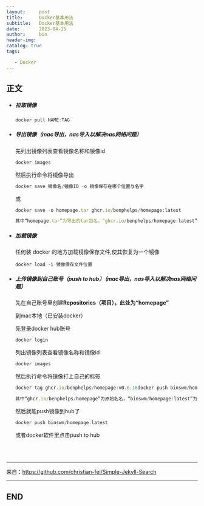 ```yaml
---
layout:     post
title:      Docker基本用法
subtitle:   Docker基本用法
date:       2023-04-15
author:     bin
header-img: 
catalog: true
tags:

   - Docker
---
```




## 正文



- ##### 拉取镜像

  ```jsx
  docker pull NAME:TAG
  ```

- ##### 导出镜像（mac导出，nas导入以解决nas网络问题）

  先列出镜像列表查看镜像名称和镜像id

  ```jsx
  docker images
  ```

  然后执行命令将镜像导出

  ```jsx
  docker save 镜像名/镜像ID -o 镜像保存在哪个位置与名字
  ```

  或

  ```jsx
  docker save -o homepage.tar ghcr.io/benphelps/homepage:latest
  ```

  ```jsx
  其中“homepage.tar”为导出的tar包名，“ghcr.io/benphelps/homepage:latest”为镜像名称
  ```

- ##### 加载镜像

  任何装 docker 的地方加载镜像保存文件,使其恢复为一个镜像

  ```
  docker load -i 镜像保存文件位置
  ```

- ##### 上传镜像到自己账号（push to hub）（mac导出，nas导入以解决nas网络问题）

  先在自己账号里创建**Repositories（项目），此处为“homepage”**

  到mac本地（已安装docker）

  先登录docker hub账号

  ```jsx
  docker login
  ```

  列出镜像列表查看镜像名称和镜像id

  ```jsx
  docker images
  ```

  然后执行命令将镜像打上自己的标签

  ```jsx
  docker tag ghcr.io/benphelps/homepage:v0.6.16docker push binswm/homepage:latest binswm/homepage:latest
  ```

  ```jsx
  其中“ghcr.io/benphelps/homepage”为原始名名，“binswm/homepage:latest”为新名
  ```

  然后就能push镜像到hub了

  ```jsx
  docker push binswm/homepage:latest
  ```

  或者docker软件里点击push to hub



<br>

<br>





---



来自：https://github.com/christian-fei/Simple-Jekyll-Search



---

## END
